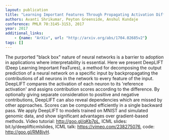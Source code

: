 ```yaml
---
layout: publication
title: "Learning Important Features Through Propagating Activation Differences"
authors: Avanti Shrikumar, Peyton Greenside, Anshul Kundaje
conference: PMLR 70:3145-3153, 2017
year: 2017
additional_links: 
    - {name: "ArXiv", url: "http://arxiv.org/abs/1704.02685v2"}
tags: []
---
```

The purported "black box" nature of neural networks is a barrier to adoption
in applications where interpretability is essential. Here we present DeepLIFT
(Deep Learning Important FeaTures), a method for decomposing the output
prediction of a neural network on a specific input by backpropagating the
contributions of all neurons in the network to every feature of the input.
DeepLIFT compares the activation of each neuron to its 'reference activation'
and assigns contribution scores according to the difference. By optionally
giving separate consideration to positive and negative contributions, DeepLIFT
can also reveal dependencies which are missed by other approaches. Scores can
be computed efficiently in a single backward pass. We apply DeepLIFT to models
trained on MNIST and simulated genomic data, and show significant advantages
over gradient-based methods. Video tutorial: http://goo.gl/qKb7pL, ICML slides:
bit.ly/deeplifticmlslides, ICML talk: https://vimeo.com/238275076, code:
http://goo.gl/RM8jvH.
